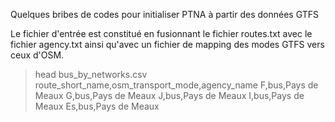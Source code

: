 Quelques bribes de codes pour initialiser PTNA à partir des données GTFS

Le fichier d'entrée est constitué en fusionnant le fichier routes.txt avec le fichier agency.txt ainsi qu'avec un fichier de mapping des modes GTFS vers ceux d'OSM.

> head bus_by_networks.csv 
route_short_name,osm_transport_mode,agency_name
F,bus,Pays de Meaux
G,bus,Pays de Meaux
J,bus,Pays de Meaux
I,bus,Pays de Meaux
Es,bus,Pays de Meaux

